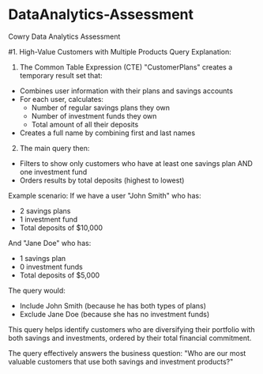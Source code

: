 # DataAnalytics-Assessment
Cowry Data Analytics Assessment

#1. High-Value Customers with Multiple Products
Query Explanation:

1. The Common Table Expression (CTE) "CustomerPlans" creates a temporary result set that:
- Combines user information with their plans and savings accounts
- For each user, calculates:
  * Number of regular savings plans they own
  * Number of investment funds they own
  * Total amount of all their deposits
- Creates a full name by combining first and last names

2. The main query then:
- Filters to show only customers who have at least one savings plan AND one investment fund
- Orders results by total deposits (highest to lowest)

Example scenario:
If we have a user "John Smith" who has:
- 2 savings plans
- 1 investment fund
- Total deposits of $10,000

And "Jane Doe" who has:
- 1 savings plan
- 0 investment funds
- Total deposits of $5,000

The query would:
- Include John Smith (because he has both types of plans)
- Exclude Jane Doe (because she has no investment funds)

This query helps identify customers who are diversifying their portfolio with both savings and investments, ordered by their total financial commitment.

The query effectively answers the business question: "Who are our most valuable customers that use both savings and investment products?"
